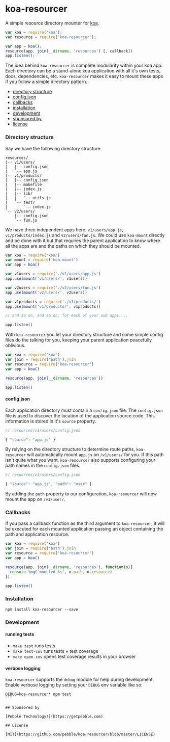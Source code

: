 
# koa-resourcer

A simple resource directory mounter for [koa](http://koajs.com).

```js
var koa = require('koa');
var resource = require('koa-resourcer');

var app = koa();
resource(app, join(__dirname, 'resources') [, callback])
app.listen();
```

The idea behind `koa-resourcer` is complete modularity within your
koa app. Each directory can be a stand-alone koa application with all
it's own tests, docs, dependencies, etc. `koa-resourcer` makes it easy to
mount these apps if you follow a simple directory pattern.

- [directory structure](#directory-structure)
- [config.json](#configjson)
- [callbacks](#callbacks)
- [installation](#installation)
- [development](#development)
- [sponsored by](#sponsored-by)
- [license](#license)

### Directory structure

Say we have the following directory structure:

```
resources/
|-- v1/users/
|   |-- config.json
|   `-- app.js
|-- v1/products/
|   |-- config.json
|   |-- makefile
|   |-- index.js
|   |-- lib/
|   |   `-- utils.js
|   `-- test/
|       `-- index.js
`-- v2/users/
    |-- config.json
    `-- fun.js
```

We have three independent apps here. `v1/users/app.js`, `v1/products/index.js` and
`v2/users/fun.js`. We could use `koa-mount` directly and be done with it but
that requires the parent application to know where all the apps are and the paths
on which they should be mounted.

```js
var koa = require('koa')
var mount = require('koa-mount')
var app = koa()

var v1users = require('./v1/users/app.js')
app.use(mount('v1/users/', v1users))

var v2users = require('./v2/users/fun.js')
app.use(mount('v2/users/', v2users))

var v1products = require('./v1/products/')
app.use(mount('v1/products/', v1products))

// and so on, and so on, for each of your sub apps....

app.listen()
```

With `koa-resourcer` you let your directory structure and some simple
config files do the talking for you, keeping your parent application
peacefully oblivious.

```js
var koa = require('koa')
var join = require('path').join
var resource = require('koa-resourcer')
var app = koa()

resource(app, join(__dirname, 'resources'))

app.listen()
```

#### config.json

Each application directory must contain a `config.json` file. The `config.json` file
is used to discover the location of the application source code. This information
is stored in it's `source` property.

```js
// resources/v1/users/config.json

{ "source": "app.js" }
```

By relying on the directory structure to determine route paths, `koa-resourcer`
will automatically mount `app.js` on `/v1/users/` for you. If this path isn't
quite what you want, `koa-resourcer` also supports configuring your path names in
the `config.json` files.

```js
// resources/v1/users/config.json

{ "source": "app.js", "path": "user" }
```

By adding the `path` property to our configuration, `koa-resourcer` will now mount
the app on `/v1/user/`.


### Callbacks

If you pass a callback function as the third argument to `koa-resourcer`, it
will be executed for each mounted application passing an object containing
the path and application resource.

```js
var koa = require('koa')
var join = require('path').join
var resource = require('koa-resourcer')
var app = koa()

resource(app, join(__dirname, 'resources'), function(o){
  console.log('mounted %s', o.path, o.resource)
})

app.listen()
```

### Installation

```
npm install koa-resourcer --save
```

### Development

#### running tests

- `make test` runs tests
- `make test-cov` runs tests + test coverage
- `make open-cov` opens test coverage results in your browser

#### verbose logging

`koa-resourcer` supports the `debug` module for help during development.
Enable verbose logging by setting your `DEBUG` env variable like so:

````
DEBUG=koa-resourcer* npm test
```

## Sponsored by

[Pebble Technology!](https://getpebble.com)

## License

[MIT](https://github.com/pebble/koa-resourcer/blob/master/LICENSE)
